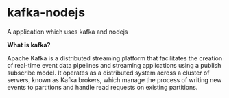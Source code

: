 # kafka-nodejs
A application which uses kafka and nodejs


**What is kafka?**

Apache Kafka is a distributed streaming platform that facilitates the creation of real-time event data pipelines and streaming applications using a publish subscribe model. It operates as a distributed system across a cluster of servers, known as Kafka brokers, which manage the process of writing new events to partitions and handle read requests on existing partitions.
